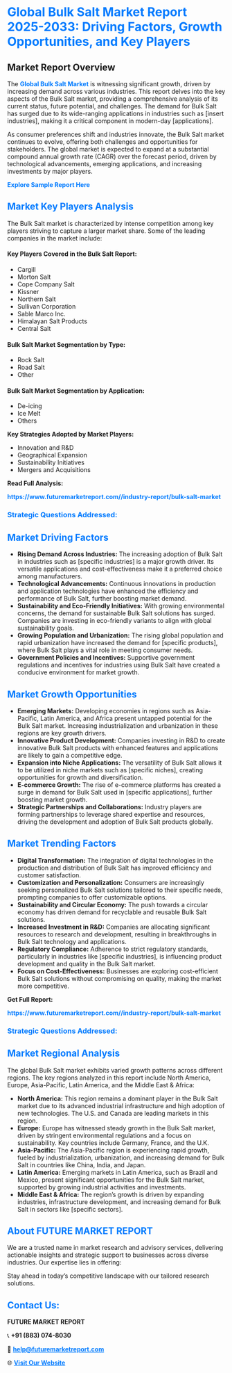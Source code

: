 <h1 style="color: #007BFF;">Global Bulk Salt Market Report 2025-2033: Driving Factors, Growth Opportunities, and Key Players</h1>

<section id="overview">
<h2>Market Report Overview</h2>
<p>The <a href="https://www.futuremarketreport.com//industry-report/bulk-salt-market" style="color: #007BFF; text-decoration: none;"><strong>Global Bulk Salt Market</strong></a> is witnessing significant growth, driven by increasing demand across various industries. This report delves into the key aspects of the Bulk Salt market, providing a comprehensive analysis of its current status, future potential, and challenges. The demand for Bulk Salt has surged due to its wide-ranging applications in industries such as [insert industries], making it a critical component in modern-day [applications].</p>
<p>As consumer preferences shift and industries innovate, the Bulk Salt market continues to evolve, offering both challenges and opportunities for stakeholders. The global market is expected to expand at a substantial compound annual growth rate (CAGR) over the forecast period, driven by technological advancements, emerging applications, and increasing investments by major players.</p>
</section>

<section id="overview">
<p><a href="https://www.futuremarketreport.com//request-sample/reportId=59592" style="color: #007BFF; text-decoration: none;"><strong>Explore Sample Report Here</strong></a></p>
</section>

<section id="key-players">
<h2 style="color: #007BFF;">Market Key Players Analysis</h2>
<p>The Bulk Salt market is characterized by intense competition among key players striving to capture a larger market share. Some of the leading companies in the market include:</p>
<h4>Key Players Covered in the Bulk Salt Report:</h4>
<ul><li>Cargill</li><li>Morton Salt</li><li>Cope Company Salt</li><li>Kissner</li><li>Northern Salt</li><li>Sullivan Corporation</li><li>Sable Marco Inc.</li><li>Himalayan Salt Products</li><li>Central Salt</li></ul>
<h4>Bulk Salt Market Segmentation by Type:</h4>
<ul><li>Rock Salt</li><li>Road Salt</li><li>Other</li></ul>

<h4>Bulk Salt Market Segmentation by Application:</h4>
<ul><li>De-icing</li><li>Ice Melt</li><li>Others</li></ul>
<p><strong>Key Strategies Adopted by Market Players:</strong></p>
<ul>
<li>Innovation and R&D</li>
<li>Geographical Expansion</li>
<li>Sustainability Initiatives</li>
<li>Mergers and Acquisitions</li>
</ul>
</section>

<section>
<p><strong>Read Full Analysis: </strong></p><a href="https://www.futuremarketreport.com//industry-report/bulk-salt-market" style="color: #007BFF; text-decoration: none;"><strong>https://www.futuremarketreport.com//industry-report/bulk-salt-market</strong></a>
<h3 style="color: #007BFF;">Strategic Questions Addressed:</h3>
</section>

<section id="driving-factors">
<h2 style="color: #007BFF;">Market Driving Factors</h2>
<ul>
<li><strong>Rising Demand Across Industries:</strong> The increasing adoption of Bulk Salt in industries such as [specific industries] is a major growth driver. Its versatile applications and cost-effectiveness make it a preferred choice among manufacturers.</li>
<li><strong>Technological Advancements:</strong> Continuous innovations in production and application technologies have enhanced the efficiency and performance of Bulk Salt, further boosting market demand.</li>
<li><strong>Sustainability and Eco-Friendly Initiatives:</strong> With growing environmental concerns, the demand for sustainable Bulk Salt solutions has surged. Companies are investing in eco-friendly variants to align with global sustainability goals.</li>
<li><strong>Growing Population and Urbanization:</strong> The rising global population and rapid urbanization have increased the demand for [specific products], where Bulk Salt plays a vital role in meeting consumer needs.</li>
<li><strong>Government Policies and Incentives:</strong> Supportive government regulations and incentives for industries using Bulk Salt have created a conducive environment for market growth.</li>
</ul>
</section>

<section id="growth-opportunities">
<h2 style="color: #007BFF;">Market Growth Opportunities</h2>
<ul>
<li><strong>Emerging Markets:</strong> Developing economies in regions such as Asia-Pacific, Latin America, and Africa present untapped potential for the Bulk Salt market. Increasing industrialization and urbanization in these regions are key growth drivers.</li>
<li><strong>Innovative Product Development:</strong> Companies investing in R&D to create innovative Bulk Salt products with enhanced features and applications are likely to gain a competitive edge.</li>
<li><strong>Expansion into Niche Applications:</strong> The versatility of Bulk Salt allows it to be utilized in niche markets such as [specific niches], creating opportunities for growth and diversification.</li>
<li><strong>E-commerce Growth:</strong> The rise of e-commerce platforms has created a surge in demand for Bulk Salt used in [specific applications], further boosting market growth.</li>
<li><strong>Strategic Partnerships and Collaborations:</strong> Industry players are forming partnerships to leverage shared expertise and resources, driving the development and adoption of Bulk Salt products globally.</li>
</ul>
</section>

<section id="trending-factors">
<h2 style="color: #007BFF;">Market Trending Factors</h2>
<ul>
<li><strong>Digital Transformation:</strong> The integration of digital technologies in the production and distribution of Bulk Salt has improved efficiency and customer satisfaction.</li>
<li><strong>Customization and Personalization:</strong> Consumers are increasingly seeking personalized Bulk Salt solutions tailored to their specific needs, prompting companies to offer customizable options.</li>
<li><strong>Sustainability and Circular Economy:</strong> The push towards a circular economy has driven demand for recyclable and reusable Bulk Salt solutions.</li>
<li><strong>Increased Investment in R&D:</strong> Companies are allocating significant resources to research and development, resulting in breakthroughs in Bulk Salt technology and applications.</li>
<li><strong>Regulatory Compliance:</strong> Adherence to strict regulatory standards, particularly in industries like [specific industries], is influencing product development and quality in the Bulk Salt market.</li>
<li><strong>Focus on Cost-Effectiveness:</strong> Businesses are exploring cost-efficient Bulk Salt solutions without compromising on quality, making the market more competitive.</li>
</ul>
</section>

<section>
<p><strong>Get Full Report: </strong></p><a href="https://www.futuremarketreport.com//industry-report/bulk-salt-market" style="color: #007BFF; text-decoration: none;"><strong>https://www.futuremarketreport.com//industry-report/bulk-salt-market</strong></a>
<h3 style="color: #007BFF;">Strategic Questions Addressed:</h3>
</section>


<section id="regional-analysis">
<h2 style="color: #007BFF;">Market Regional Analysis</h2>
<p>The global Bulk Salt market exhibits varied growth patterns across different regions. The key regions analyzed in this report include North America, Europe, Asia-Pacific, Latin America, and the Middle East & Africa:</p>
<ul>
<li><strong>North America:</strong> This region remains a dominant player in the Bulk Salt market due to its advanced industrial infrastructure and high adoption of new technologies. The U.S. and Canada are leading markets in this region.</li>
<li><strong>Europe:</strong> Europe has witnessed steady growth in the Bulk Salt market, driven by stringent environmental regulations and a focus on sustainability. Key countries include Germany, France, and the U.K.</li>
<li><strong>Asia-Pacific:</strong> The Asia-Pacific region is experiencing rapid growth, fueled by industrialization, urbanization, and increasing demand for Bulk Salt in countries like China, India, and Japan.</li>
<li><strong>Latin America:</strong> Emerging markets in Latin America, such as Brazil and Mexico, present significant opportunities for the Bulk Salt market, supported by growing industrial activities and investments.</li>
<li><strong>Middle East & Africa:</strong> The region’s growth is driven by expanding industries, infrastructure development, and increasing demand for Bulk Salt in sectors like [specific sectors].</li>
</ul>
</section>

<footer>
<h2 style="color: #007BFF;">About FUTURE MARKET REPORT</h2>
<p>We are a trusted name in market research and advisory services, delivering actionable insights and strategic support to businesses across diverse industries. Our expertise lies in offering:</p>

<p>Stay ahead in today’s competitive landscape with our tailored research solutions.</p>

<h2 style="color: #007BFF;">Contact Us:</h2>
<p><strong>FUTURE MARKET REPORT</strong></p>
<p>📞 <strong>+91 (883) 074-8030</strong></p>
<p>📧 <strong><a href="mailto:help@futuremarketreport.com" style="color: #007BFF;">help@futuremarketreport.com</a></strong></p>
<p>🌐 <strong><a href="https://www.futuremarketreport.com/" style="color: #007BFF;">Visit Our Website</a></strong></p>
</footer>